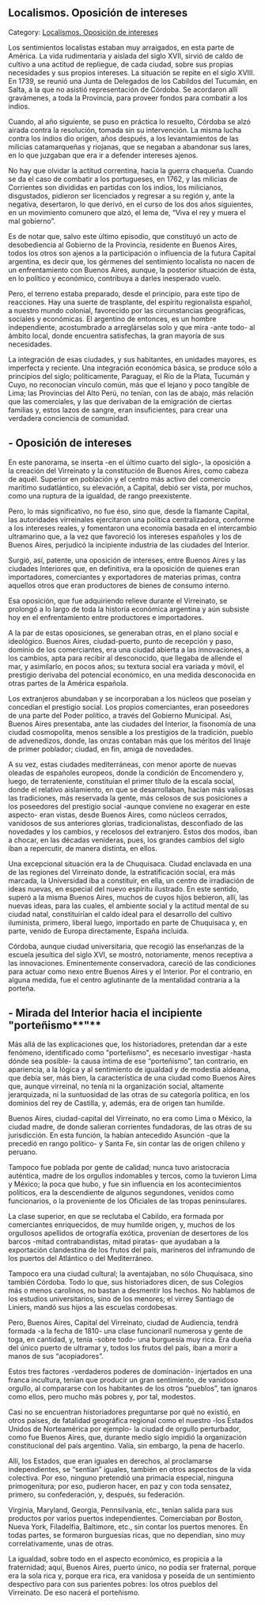 ## Localismos. Oposición de intereses

Category: [Localismos. Oposición de intereses](http://descubrircorrientes.com.ar/2012/index.php/2896-historia-desde-el-origen-hasta-1814/de-la-ciudad-a-la-provincia-periodo-1750-1800/significacion-de-la-creacion-del-virreinato-y-demas-reformas-complementarias/localismos-oposicion-de-intereses)

Los sentimientos localistas estaban muy arraigados, en esta parte de América. La vida rudimentaria y aislada del siglo XVII, sirvió de caldo de cultivo a una actitud de repliegue, de cada ciudad, sobre sus propias necesidades y sus propios intereses. La situación se repite en el siglo XVIII. En 1739, se reunió una Junta de Delegados de los Cabildos del Tucumán, en Salta, a la que no asistió representación de Córdoba. Se acordaron allí gravámenes, a toda la Provincia, para proveer fondos para combatir a los indios.

Cuando, al año siguiente, se puso en práctica lo resuelto, Córdoba se alzó airada contra la resolución, tomada sin su intervención. La misma lucha contra los indios dio origen, años después, a los levantamientos de las milicias catamarqueñas y riojanas, que se negaban a abandonar sus lares, en lo que juzgaban que era ir a defender intereses ajenos.

No hay que olvidar la actitud correntina, hacia la guerra chaqueña. Cuando se da el caso de combatir a los portugueses, en 1762, y las milicias de Corrientes son divididas en partidas con los indios, los milicianos, disgustados, pidieron ser licenciados y regresar a su región y, ante la negativa, desertaron, lo que derivó, en el curso de los dos años siguientes, en un movimiento comunero que alzó, el lema de, “Viva el rey y muera el mal gobierno”.

Es de notar que, salvo este último episodio, que constituyó un acto de desobediencia al Gobierno de la Provincia, residente en Buenos Aires, todos los otros son ajenos a la participación o influencia de la futura Capital argentina, es decir que, los gérmenes del sentimiento localista no nacen de un enfrentamiento con Buenos Aires, aunque, la posterior situación de ésta, en lo político y económico, contribuya a darles inesperado vuelo.

Pero, el terreno estaba preparado, desde el principio, para este tipo de reacciones. Hay una suerte de trasplante, del espíritu regionalista español, a nuestro mundo colonial, favorecido por las circunstancias geográficas, sociales y económicas. El argentino de entonces, es un hombre independiente, acostumbrado a arreglárselas solo y que mira -ante todo- al ámbito local, donde encuentra satisfechas, la gran mayoría de sus necesidades.

La integración de esas ciudades, y sus habitantes, en unidades mayores, es imperfecta y reciente. Una integración económica básica, se produce sólo a principios del siglo; políticamente, Paraguay, el Río de la Plata, Tucumán y Cuyo, no reconocían vínculo común, más que el lejano y poco tangible de Lima; las Provincias del Alto Perú, no tenían, con las de abajo, más relación que las comerciales, y las que derivaban de la emigración de ciertas familias y, estos lazos de sangre, eran insuficientes, para crear una verdadera conciencia de comunidad.

## **\- Oposición de intereses**

En este panorama, se inserta -en el último cuarto del siglo-, la oposición a la creación del Virreinato y la constitución de Buenos Aires, como cabeza de aquél. Superior en población y el centro más activo del comercio marítimo sudatlántico, su elevación, a Capital, debió ser vista, por muchos, como una ruptura de la igualdad, de rango preexistente.

Pero, lo más significativo, no fue éso, sino que, desde la flamante Capital, las autoridades virreinales ejercitaron una política centralizadora, conforme a los intereses reales, y fomentaron una economía basada en el intercambio ultramarino que, a la vez que favoreció los intereses españoles y los de Buenos Aires, perjudicó la incipiente industria de las ciudades del Interior.

Surgió, así, patente, una oposición de intereses, entre Buenos Aires y las ciudades Interiores que, en definitiva, era la oposición de quienes eran importadores, comerciantes y exportadores de materias primas, contra aquellos otros que eran productores de bienes de consumo interno.

Esa oposición, que fue adquiriendo relieve durante el Virreinato, se prolongó a lo largo de toda la historia económica argentina y aún subsiste hoy en el enfrentamiento entre productores e importadores.

A la par de estas oposiciones, se generaban otras, en el plano social e ideológico. Buenos Aires, ciudad-puerto, punto de recepción y paso, dominio de los comerciantes, era una ciudad abierta a las innovaciones, a los cambios, apta para recibir al desconocido, que llegaba de allende el mar, y asimilarlo, en pocos años; su textura social era variada y móvil, el prestigio derivaba del potencial económico, en una medida desconocida en otras partes de la América española.

Los extranjeros abundaban y se incorporaban a los núcleos que poseían y concedían el prestigio social. Los propios comerciantes, eran poseedores de una parte del Poder político, a través del Gobierno Municipal. Así, Buenos Aires presentaba, ante las ciudades del Interior, la fisonomía de una ciudad cosmopolita, menos sensible a los prestigios de la tradición, pueblo de advenedizos, donde, las onzas contaban más que los méritos del linaje de primer poblador; ciudad, en fin, amiga de novedades.

A su vez, estas ciudades mediterráneas, con menor aporte de nuevas oleadas de españoles europeos, donde la condición de Encomendero y, luego, de terrateniente, constituían el primer título de la escala social, donde el relativo aislamiento, en que se desarrollaban, hacían más valiosas las tradiciones, más reservada la gente, más celosos de sus posiciones a los poseedores del prestigio social -aunque conviene no exagerar en este aspecto- eran vistas, desde Buenos Aires, como núcleos cerrados, vanidosos de sus anteriores glorias, tradicionalistas, desconfiado de las novedades y los cambios, y recelosos del extranjero. Estos dos modos, iban a chocar, en las décadas venideras, pues, los grandes cambios del siglo iban a repercutir, de manera distinta, en ellos.

Una excepcional situación era la de Chuquisaca. Ciudad enclavada en una de las regiones del Virreinato donde, la estratificación social, era más marcada, la Universidad iba a constituir, en ella, un centro de irradiación de ideas nuevas, en especial del nuevo espíritu ilustrado. En este sentido, superó a la misma Buenos Aires, muchos de cuyos hijos bebieron, allí, las nuevas ideas, para las cuales, el ambiente social y la actitud mental de su ciudad natal, constituirían el caldo ideal para el desarrollo del cultivo iluminista, primero, liberal luego, importado en parte de Chuquisaca y, en parte, venido de Europa directamente, España incluida.

Córdoba, aunque ciudad universitaria, que recogió las enseñanzas de la escuela jesuítica del siglo XVI, se mostró, notoriamente, menos receptiva a las innovaciones. Eminentemente conservadora, careció de las condiciones para actuar como nexo entre Buenos Aires y el Interior. Por el contrario, en alguna medida, fue el centro aglutinante de la mentalidad contraria a la porteña.

## **\- Mirada del Interior hacia el incipiente "porteñismo****"**

Más allá de las explicaciones que, los historiadores, pretendan dar a este fenómeno, identificado como "porteñismo", es necesario investigar -hasta dónde sea posible- la causa íntima de ese “porteñismo”, tan contrario, en apariencia, a la lógica y al sentimiento de igualdad y de modestia aldeana, que debía ser, más bien, la característica de una ciudad como Buenos Aires que, aunque virreinal, no tenía ni la organización social, altamente jerarquizada, ni la suntuosidad de las otras de su categoría política, en los dominios del rey de Castilla, y, además, era de origen tan humilde.

Buenos Aires, ciudad-capital del Virreinato, no era como Lima o México, la ciudad madre, de donde salieran corrientes fundadoras, de las otras de su jurisdicción. En esta función, la habían antecedido Asunción -que la precedió en rango político- y Santa Fe, sin contar las de origen chileno y peruano.

Tampoco fue poblada por gente de calidad; nunca tuvo aristocracia auténtica, madre de los orgullos indomables y tercos, como la tuvieron Lima y México; la poca que hubo, y fue sin influencia en los acontecimientos políticos, era la descendiente de algunos segundones, venidos como funcionarios, o la proveniente de los Oficiales de las tropas peninsulares.

La clase superior, en que se reclutaba el Cabildo, era formada por comerciantes enriquecidos, de muy humilde origen, y, muchos de los orgullosos apellidos de ortografía exótica, provenían de desertores de los barcos -mitad contrabandistas, mitad piratas- que ayudaban a la exportación clandestina de los frutos del país, marineros del inframundo de los puertos del Atlántico o del Mediterráneo.

Tampoco era una ciudad cultural; la aventajaban, no sólo Chuquisaca, sino también Córdoba. Todo lo que, sus historiadores dicen, de sus Colegios más o menos carolinos, no bastan a desmentir los hechos. No hablamos de los estudios universitarios, sino de los menores; el virrey Santiago de Liniers, mandó sus hijos a las escuelas cordobesas.

Pero, Buenos Aires, Capital del Virreinato, ciudad de Audiencia, tendrá formada -a la fecha de 1810- una clase funcionaril numerosa y gente de toga, en cantidad, y, tenía -sobre todo- una burguesía muy rica. Era dueña del único puerto de ultramar y, todos los frutos del país, iban a morir a manos de sus “acopiadores”.

Estos tres factores -verdaderos poderes de dominación- injertados en una franca incultura, tenían que producir un gran sentimiento, de vanidoso orgullo, al compararse con los habitantes de los otros “pueblos”, tan ígnaros como ellos, pero mucho más pobres y, por tal, modestos.

Casi no se encuentran historiadores preguntarse por qué no existió, en otros países, de fatalidad geográfica regional como el nuestro -los Estados Unidos de Norteamérica por ejemplo- la ciudad de orgullo perturbador, como fue Buenos Aires, que, durante medio siglo impidió la organización constitucional del país argentino. Valía, sin embargo, la pena de hacerlo.

Allí, los Estados, que eran iguales en derechos, al proclamarse independientes, se “sentían” iguales, también en otros aspectos de la vida colectiva. Por eso, ninguno pretendió una primacía especial, ninguna primogenitura; por eso, pudieron hacer, en paz y con toda sensatez, primero, su confederación, y, después, su federación.

Virginia, Maryland, Georgia, Pennsilvania, etc., tenían salida para sus productos por varios puertos independientes. Comerciaban por Boston, Nueva York, Filadelfia, Baltimore, etc., sin contar los puertos menores. En todas partes, se formaron burguesías ricas, que no dependían, sino muy correlativamente, unas de otras.

La igualdad, sobre todo en el aspecto económico, es propicia a la fraternidad; aquí, Buenos Aires, puerto único, no podía ser fraternal, porque era la sola rica y, porque era rica, era vanidosa y poseída de un sentimiento despectivo para con sus parientes pobres: los otros pueblos del Virreinato. De eso nacerá el porteñismo.